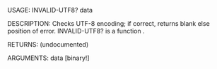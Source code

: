 USAGE:
     INVALID-UTF8? data 

DESCRIPTION:
     Checks UTF-8 encoding; if correct, returns blank else position of error.
     INVALID-UTF8? is a function .

RETURNS:
    (undocumented)

ARGUMENTS:
    data [binary!]

